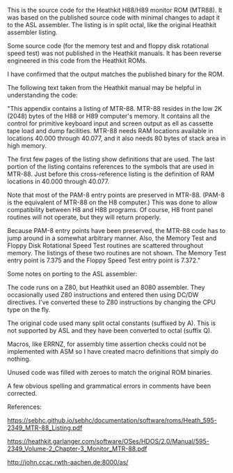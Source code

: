 This is the source code for the Heathkit H88/H89 monitor ROM (MTR88). It
was based on the published source code with minimal changes to adapt
it to the ASL assembler. The listing is in split octal, like the
original Heathkit assembler listing.

Some source code (for the memory test and and floppy disk rotational
speed test) was not published in the Heathkit manuals. It has been
reverse engineered in this code from the Heathkit ROMs.

I have confirmed that the output matches the published binary for the
ROM.

The following text taken from the Heathkit manual may be helpful in
understanding the code:

"This appendix contains a listing of MTR-88. MTR-88 resides in the low
2K (2048) bytes of the H88 or H89 computer's memory. It contains all
the control for primitive keyboard input and screen output as ell as
cassette tape load and dump facilities. MTR-88 needs RAM locations
available in locations 40.000 through 40.077, and it also needs 80
bytes of stack area in high memory.

The first few pages of the listing show definitions that are used. The
last portion of the listing contains references to the symbols that
are used in MTR-88. Just before this cross-reference listing is the
definition of RAM locations in 40.000 through 40.077.

Note that most of the PAM-8 entry points are preserved in MTR-88.
(PAM-8 is the equivalent of MTR-88 on the H8 computer.) This was done
to allow compatibility between H8 and H88 programs. Of course, H8
front panel routines will not operate, but they will return properly.

Because PAM-8 entry points have been preserved, the MTR-88 code has to
jump around in a somewhat arbitrary manner. Also, the Memory Test and
Floppy Disk Rotational Speed Test routines are scattered throughout
memory. The listings of these two routines are not shown. The Memory
Test entry point is 7.375 and the Floppy Speed Test entry point is
7.372."

Some notes on porting to the ASL assembler:

The code runs on a Z80, but Heathkit used an 8080 assembler. They
occasionally used Z80 instructions and entered then using DC/DW
directives. I've converted these to Z80 instructions by changing the
CPU type on the fly.

The original code used many split octal constants (suffixed by A).
This is not supported by ASL and they have been converted to octal
(suffix Q).

Macros, like ERRNZ, for assembly time assertion checks could not be
implemented with ASM so I have created macro definitions that simply
do nothing.

Unused code was filled with zeroes to match the original ROM binaries.

A few obvious spelling and grammatical errors in comments have been
corrected.

References:

https://sebhc.github.io/sebhc/documentation/software/roms/Heath_595-2349_MTR-88_Listing.pdf

https://heathkit.garlanger.com/software/OSes/HDOS/2.0/Manual/595-2349_Volume-2_Chapter-3_Monitor_MTR-88.pdf

http://john.ccac.rwth-aachen.de:8000/as/
